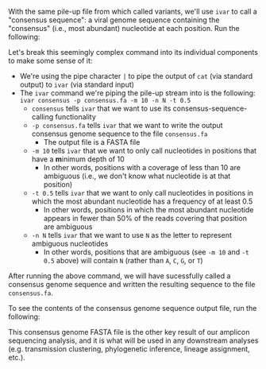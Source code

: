 <script>
import Execute from "components/Execute.svelte";
</script>

With the same pile-up file from which called variants, we'll use `ivar` to call a "consensus sequence": a viral genome sequence containing the "consensus" (i.e., most abundant) nucleotide at each position. Run the following:

<Execute command="cat pileup.txt | \ ivar consensus \ -p consensus.fa \ -m 10 -t 0.5 -n N" />

Let's break this seemingly complex command into its individual components to make some sense of it:

- We're using the pipe character `|` to pipe the output of `cat` (via standard output) to `ivar` (via standard input)
- The `ivar` command we're piping the pile-up stream into is the following: `ivar consensus -p consensus.fa -m 10 -n N -t 0.5`
  - `consensus` tells `ivar` that we want to use its consensus-sequence-calling functionality
  - `-p consensus.fa` tells `ivar` that we want to write the output consensus genome sequence to the file `consensus.fa`
    - The output file is a FASTA file
  - `-m 10` tells `ivar` that we want to only call nucleotides in positions that have a **m**inimum depth of 10
    - In other words, positions with a coverage of less than 10 are ambiguous (i.e., we don't know what nucleotide is at that position)
  - `-t 0.5` tells `ivar` that we want to only call nucleotides in positions in which the most abundant nucleotide has a frequency of at least 0.5
    - In other words, positions in which the most abundant nucleotide appears in fewer than 50% of the reads covering that position are ambiguous
  - `-n N` tells `ivar` that we want to use `N` as the letter to represent ambiguous nucleotides
    - In other words, positions that are ambiguous (see `-m 10` and `-t 0.5` above) will contain `N` (rather than `A`, `C`, `G`, or `T`)

After running the above command, we will have sucessfully called a consensus genome sequence and written the resulting sequence to the file `consensus.fa`.

To see the contents of the consensus genome sequence output file, run the following:

<Execute command="cat consensus.fa" />

This consensus genome FASTA file is the other key result of our amplicon sequencing analysis, and it is what will be used in any downstream analyses (e.g. transmission clustering, phylogenetic inference, lineage assignment, etc.).

